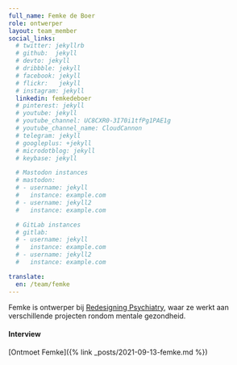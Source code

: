 ```yaml
---
full_name: Femke de Boer
role: ontwerper
layout: team_member
social_links:
  # twitter: jekyllrb
  # github:  jekyll
  # devto: jekyll
  # dribbble: jekyll
  # facebook: jekyll
  # flickr:   jekyll
  # instagram: jekyll
  linkedin: femkedeboer
  # pinterest: jekyll
  # youtube: jekyll
  # youtube_channel: UC8CXR0-3I70i1tfPg1PAE1g
  # youtube_channel_name: CloudCannon
  # telegram: jekyll
  # googleplus: +jekyll
  # microdotblog: jekyll
  # keybase: jekyll

  # Mastodon instances
  # mastodon:
  # - username: jekyll
  #   instance: example.com
  # - username: jekyll2
  #   instance: example.com

  # GitLab instances
  # gitlab:
  # - username: jekyll
  #   instance: example.com
  # - username: jekyll2
  #   instance: example.com

translate:
  en: /team/femke
---
```

Femke is ontwerper bij [Redesigning Psychiatry], waar ze werkt aan verschillende projecten rondom mentale gezondheid.

#### Interview
[Ontmoet Femke]({% link _posts/2021-09-13-femke.md %})

[Redesigning Psychiatry]: https://www.redesigningpsychiatry.org/
